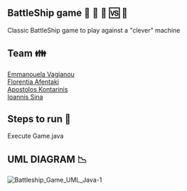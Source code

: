 ## BattleShip game :ocean: :ship: :man: :vs: :robot:   
Classic BattleShip game to play against a "clever" machine  

## Team 👪  
[Emmanouela Vagianou](https://github.com/Kayieni)\
[Florentia Afentaki](https://github.com/aflorentia)\
[Apostolos Kontarinis](https://github.com/AposKonti)\
[Ioannis Sina](https://github.com/IoannisSina)

## Steps to run :running:  
Execute Game.java

## UML DIAGRAM 📉                                                     
![Battleship_Game_UML_Java-1](https://user-images.githubusercontent.com/49285637/97779754-eb2c8e00-1b88-11eb-8e56-c232e657620e.png)
